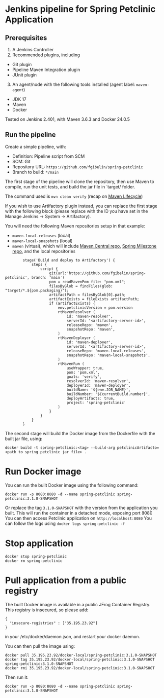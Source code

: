 # Jenkins pipeline for Spring Petclinic Application

## Prerequisites
1. A Jenkins Controller
2. Recommended plugins, including
- Git plugin
- Pipeline Maven Integration plugin
- JUnit plugin
3. An agent/node with the following tools installed (agent label: `maven-agent`)
  - JDK 17
  - Maven
  - Docker

Tested on Jenkins 2.401, with Maven 3.6.3 and Docker 24.0.5
 
## Run the pipeline
Create a simple pipeline, with:
- Definition: Pipeline script from SCM
- SCM: Git
- Repository URL: `https://github.com/fgibelin/spring-petclinic`
- Branch to build: `*/main`

The first stage of the pipeline will clone the repository, then use Maven to compile, run the unit tests, and build the jar file in `target/ folder.

The command used is `mvn clean verify` (recap on [Maven Lifecycle](https://maven.apache.org/guides/introduction/introduction-to-the-lifecycle.html#a-build-lifecycle-is-made-up-of-phases))

If you wish to use Artifactory plugin instead, you can replace the first stage with the following block (please replace <artifactory-server-id> with the ID you have set in the Manage Jenkins -> System -> Artifactory).

You will need the following Maven repositories setup in that example:
- `maven-local-releases` (local)
- `maven-local-snapshots` (local)
- `maven` (virtual), which will include [Maven Central repo](https://repo1.maven.org/maven2/), [Spring Milestone repo](https://repo.spring.io/milestone), and the local repositories
```
        stage('Build and deploy to Artifactory') {
            steps {
                script {
                    git(url:'https://github.com/fgibelin/spring-petclinic', branch: 'main')
                    pom = readMavenPom file: "pom.xml";
                    filesByGlob = findFiles(glob: "target/*.${pom.packaging}");
                    artifactPath = filesByGlob[0].path;
                    artifactExists = fileExists artifactPath;
                    if (artifactExists) {
                        env.petclinicVersion = pom.version
                        rtMavenResolver (
                            id: 'maven-resolver',
                            serverId: '<artifactory-server-id>',
                            releaseRepo: 'maven',
                            snapshotRepo: 'maven',
                        )
                        rtMavenDeployer (
                            id: 'maven-deployer',
                            serverId: '<artifactory-server-id>',
                            releaseRepo: 'maven-local-releases',
                            snapshotRepo: 'maven-local-snapshots',
                        )
                        rtMavenRun (
                            useWrapper: true,
                            pom: 'pom.xml',
                            goals: 'verify',
                            resolverId: 'maven-resolver',
                            deployerId: 'maven-deployer',
                            buildName: '${env.JOB_NAME}',
                            buildNumber: '${currentBuild.number}',
                            deployArtifacts: true,
                            project: 'spring-petclinic'
                        )
                    }
                }
            }
        }
```

The second stage will build the Docker image from the Dockerfile with the built jar file, using:
```
docker build -t spring-petclinic:<tag> --build-arg petclinicArtifacto=<path to spring petclinic jar file> .
```


# Run Docker image
You can run the built Docker image using the following command:
```
docker run -p 8080:8080 -d --name spring-petclinic spring-petclinic:3.1.0-SNAPSHOT
```
Or replace the tag `3.1.0-SNAPSHOT` with the version from the application you built.
This will run the container in a detached mode, exposing port 8080
You can then access Petclinic application on `http://localhost:8080`
You can follow the logs using `docker logs spring-petclinic -f`

# Stop application
```
docker stop spring-petclinic
docker rm spring-petclinic
```

# Pull application from a public registry
The built Docker image is available in a public JFrog Container Registry.
This registry is insecured, so please add:
```
{
  "insecure-registries" : ["35.195.23.92"]
}
```
in your /etc/docker/daemon.json, and restart your docker daemon.


You can then pull the image using:
```
docker pull 35.195.23.92/docker-local/spring-petclinic:3.1.0-SNAPSHOT
docker tag 35.195.23.92/docker-local/spring-petclinic:3.1.0-SNAPSHOT spring-petclinic:3.1.0-SNAPSHOT
docker rmi 35.195.23.92/docker-local/spring-petclinic:3.1.0-SNAPSHOT
```
Then run it:
```
docker run -p 8080:8080 -d --name spring-petclinic spring-petclinic:3.1.0-SNAPSHOT
```
